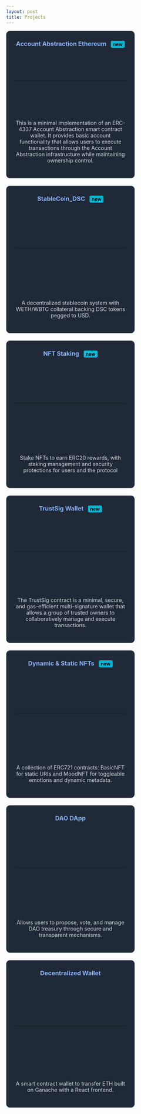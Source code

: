 ```yaml
---
layout: post
title: Projects
---
```


<style>
  .project-card {
    background-color: var(--bg-color);
    border: 1px solid var(--border-color);
    border-radius: 10px;
    padding: 1.5rem;
    width: 300px;
    height: 350px;
    color: var(--text-color);
    display: flex;
    flex-direction: column;
    justify-content: space-between;
    text-decoration: none;
    transition: transform 0.2s ease;
  }

  .project-card:hover {
    transform: translateY(-4px);
  }

  .project-title {
    color: var(--title-color);
    text-align: center;
    margin: 0;
  }

  .project-badge {
    background-color: #06b6d4;
    color: black;
    padding: 2px 6px;
    border-radius: 4px;
    font-size: 0.8rem;
    margin-left: 8px;
  }

  .project-desc {
    text-align: center;
    font-size: 0.9rem;
  }

  .light-theme {
    --bg-color: #ffffff;
    --border-color: #d1d5db;
    --text-color: #1f2937;
    --title-color: #1d4ed8;
  }

  .dark-theme {
    --bg-color: #1f2937;
    --border-color: #4b5563;
    --text-color: #d1d5db;
    --title-color: #8ab4f8;
  }
</style>

<div class="dark-theme" style="display: flex; flex-wrap: wrap; gap: 20px;">
  <a href="https://github.com/BhaskarPeruri/AccountAbstraction_Ethereum" target="_blank" class="project-card">
    <h3 class="project-title">Account Abstraction Ethereum <span class="project-badge">new</span></h3>
    <hr />
    <p class="project-desc">This is a minimal implementation of an ERC-4337 Account Abstraction smart contract wallet. It provides basic account functionality that allows users to execute transactions through the Account Abstraction infrastructure while maintaining ownership control.</p>
  </a>

  <a href="https://github.com/BhaskarPeruri/StableCoin_DSC" target="_blank" class="project-card">
    <h3 class="project-title">StableCoin_DSC <span class="project-badge">new</span></h3>
    <hr />
    <p class="project-desc">A decentralized stablecoin system with WETH/WBTC collateral backing DSC tokens pegged to USD.</p>
  </a>

  <a href="https://github.com/BhaskarPeruri/NFTStaking" target="_blank" class="project-card">
    <h3 class="project-title">NFT Staking <span class="project-badge">new</span></h3>
    <hr />
    <p class="project-desc">Stake NFTs to earn ERC20 rewards, with staking management and security protections for users and the protocol</p>
  </a>

  <a href="https://github.com/BhaskarPeruri/TrustSig_Wallet" target="_blank" class="project-card">
    <h3 class="project-title">TrustSig Wallet <span class="project-badge">new</span></h3>
    <hr />
    <p class="project-desc">The TrustSig contract is a minimal, secure, and gas-efficient multi-signature wallet that allows a group of trusted owners to collaboratively manage and execute transactions.</p>
  </a>

  <a href="https://github.com/BhaskarPeruri/Dynamic_and_Static_NFTs" target="_blank" class="project-card">
    <h3 class="project-title">Dynamic & Static NFTs <span class="project-badge">new</span></h3>
    <hr />
    <p class="project-desc">A collection of ERC721 contracts: BasicNFT for static URIs and MoodNFT for toggleable emotions and dynamic metadata.</p>
  </a>

  <a href="https://github.com/BhaskarPeruri/DAO_DApp" target="_blank" class="project-card">
    <h3 class="project-title">DAO DApp</h3>
    <hr />
    <p class="project-desc">Allows users to propose, vote, and manage DAO treasury through secure and transparent mechanisms.</p>
  </a>

  <a href="https://github.com/BhaskarPeruri/Decentralized-Wallet" target="_blank" class="project-card">
    <h3 class="project-title">Decentralized Wallet</h3>
    <hr />
    <p class="project-desc">A smart contract wallet to transfer ETH built on Ganache with a React frontend.</p>
  </a>
</div>

